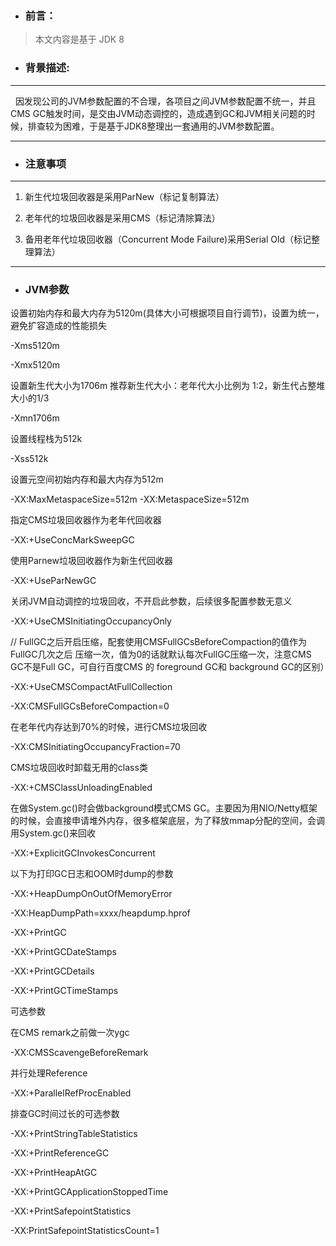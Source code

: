 - ### 前言：
> 本文内容是基于 JDK 8
- ### 背景描述:
--- 
&nbsp;&nbsp;因发现公司的JVM参数配置的不合理，各项目之间JVM参数配置不统一，并且CMS GC触发时间，是交由JVM动态调控的，造成遇到GC和JVM相关问题的时候，排查较为困难，于是基于JDK8整理出一套通用的JVM参数配置。

---
- ### 注意事项
---
1. 新生代垃圾回收器是采用ParNew（标记复制算法）

2. 老年代的垃圾回收器是采用CMS（标记清除算法）

3. 备用老年代垃圾回收器（Concurrent Mode Failure)采用Serial Old（标记整理算法）

---
- ### JVM参数
设置初始内存和最大内存为5120m(具体大小可根据项目自行调节)，设置为统一，避免扩容造成的性能损失

-Xms5120m 

-Xmx5120m

设置新生代大小为1706m 推荐新生代大小：老年代大小比例为 1:2，新生代占整堆大小的1/3

-Xmn1706m

设置线程栈为512k

-Xss512k

设置元空间初始内存和最大内存为512m

-XX:MaxMetaspaceSize=512m 
-XX:MetaspaceSize=512m

指定CMS垃圾回收器作为老年代回收器

-XX:+UseConcMarkSweepGC

使用Parnew垃圾回收器作为新生代回收器

-XX:+UseParNewGC

关闭JVM自动调控的垃圾回收，不开启此参数，后续很多配置参数无意义

-XX:+UseCMSInitiatingOccupancyOnly

// FullGC之后开启压缩，配套使用CMSFullGCsBeforeCompaction的值作为FullGC几次之后 压缩一次，值为0的话就默认每次FullGC压缩一次，注意CMS GC不是Full GC，可自行百度CMS 的 foreground GC和 background GC的区别）

-XX:+UseCMSCompactAtFullCollection

-XX:CMSFullGCsBeforeCompaction=0

在老年代内存达到70%的时候，进行CMS垃圾回收

-XX:CMSInitiatingOccupancyFraction=70

CMS垃圾回收时卸载无用的class类

-XX:+CMSClassUnloadingEnabled

在做System.gc()时会做background模式CMS GC。主要因为用NIO/Netty框架的时候，会直接申请堆外内存，很多框架底层，为了释放mmap分配的空间，会调用System.gc()来回收

-XX:+ExplicitGCInvokesConcurrent

以下为打印GC日志和OOM时dump的参数

-XX:+HeapDumpOnOutOfMemoryError

-XX:HeapDumpPath=xxxx/heapdump.hprof

-XX:+PrintGC

-XX:+PrintGCDateStamps

-XX:+PrintGCDetails

-XX:+PrintGCTimeStamps

可选参数

在CMS remark之前做一次ygc

-XX:CMSScavengeBeforeRemark

并行处理Reference

-XX:+ParallelRefProcEnabled

排查GC时间过长的可选参数

-XX:+PrintStringTableStatistics

-XX:+PrintReferenceGC

-XX:+PrintHeapAtGC

-XX:+PrintGCApplicationStoppedTime

-XX:+PrintSafepointStatistics

-XX:PrintSafepointStatisticsCount=1

